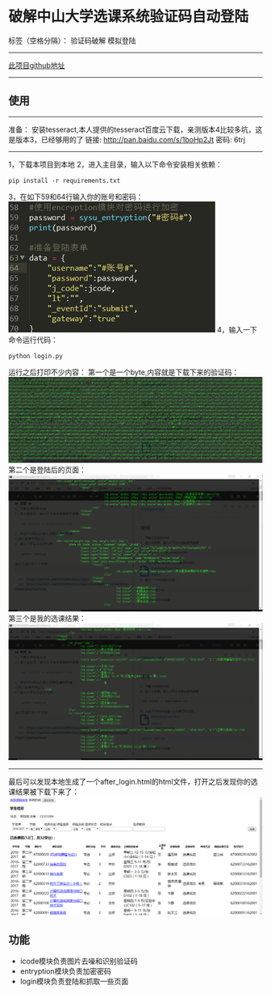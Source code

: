 # 破解中山大学选课系统验证码自动登陆

标签（空格分隔）： 验证码破解 模拟登陆

----------

[此项目github地址][1]

----------
## 使用 ##


----------


准备：
安装tesseract,本人提供的tesseract百度云下载，亲测版本4比较多坑，这是版本3，已经够用的了
链接: http://pan.baidu.com/s/1boHp2Jt 密码: 6trj

----------


1，下载本项目到本地
2，进入主目录，输入以下命令安装相关依赖：

    pip install -r requirements.txt

3，在如下59和64行输入你的账号和密码：
![输入账号密码][2]
4，输入一下命令运行代码：

    python login.py

运行之后打印不少内容：
第一个是一个byte,内容就是下载下来的验证码：
![验证码][3]
第二个是登陆后的页面：
![登陆之后][4]
第三个是我的选课结果：
![选课结果][5]


----------

最后可以发现本地生成了一个after_login.html的html文件，打开之后发现你的选课结果被下载下来了：
![选课结果][6]
## 功能 ##

 - icode模块负责图片去噪和识别验证码
 - entryption模块负责加密密码
 - login模块负责登陆和抓取一些页面


  [1]: https://github.com/15331094/sysu_login
  [2]: https://github.com/15331094/sysu_login/blob/master/screenshots/input.png?raw=true
  [3]: https://github.com/15331094/sysu_login/blob/master/screenshots/icode.png?raw=true
  [4]: https://github.com/15331094/sysu_login/blob/master/screenshots/after_login.png?raw=true
  [5]: https://github.com/15331094/sysu_login/blob/master/screenshots/my_lesson.png?raw=true
  [6]: https://github.com/15331094/sysu_login/blob/master/screenshots/lession.png?raw=true
